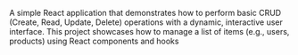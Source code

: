 A simple React application that demonstrates how to perform basic CRUD (Create, Read, Update, Delete) operations with a dynamic, interactive user interface. This project showcases how to manage a list of items (e.g., users, products) using React components and hooks
